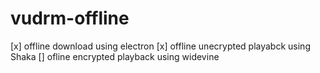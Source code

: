 # vudrm-offline

[x] offline download using electron
[x] offline unecrypted playabck using Shaka
[] ofline encrypted playback using widevine
